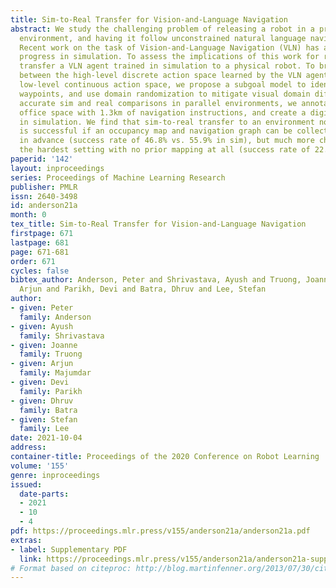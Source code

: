 ```yaml
---
title: Sim-to-Real Transfer for Vision-and-Language Navigation
abstract: We study the challenging problem of releasing a robot in a previously unseen
  environment, and having it follow unconstrained natural language navigation instructions.
  Recent work on the task of Vision-and-Language Navigation (VLN) has achieved significant
  progress in simulation. To assess the implications of this work for robotics, we
  transfer a VLN agent trained in simulation to a physical robot. To bridge the gap
  between the high-level discrete action space learned by the VLN agent, and the robot’s
  low-level continuous action space, we propose a subgoal model to identify nearby
  waypoints, and use domain randomization to mitigate visual domain differences. For
  accurate sim and real comparisons in parallel environments, we annotate a 325m2
  office space with 1.3km of navigation instructions, and create a digitized replica
  in simulation. We find that sim-to-real transfer to an environment not seen in training
  is successful if an occupancy map and navigation graph can be collected and annotated
  in advance (success rate of 46.8% vs. 55.9% in sim), but much more challenging in
  the hardest setting with no prior mapping at all (success rate of 22.5%).
paperid: '142'
layout: inproceedings
series: Proceedings of Machine Learning Research
publisher: PMLR
issn: 2640-3498
id: anderson21a
month: 0
tex_title: Sim-to-Real Transfer for Vision-and-Language Navigation
firstpage: 671
lastpage: 681
page: 671-681
order: 671
cycles: false
bibtex_author: Anderson, Peter and Shrivastava, Ayush and Truong, Joanne and Majumdar,
  Arjun and Parikh, Devi and Batra, Dhruv and Lee, Stefan
author:
- given: Peter
  family: Anderson
- given: Ayush
  family: Shrivastava
- given: Joanne
  family: Truong
- given: Arjun
  family: Majumdar
- given: Devi
  family: Parikh
- given: Dhruv
  family: Batra
- given: Stefan
  family: Lee
date: 2021-10-04
address:
container-title: Proceedings of the 2020 Conference on Robot Learning
volume: '155'
genre: inproceedings
issued:
  date-parts:
  - 2021
  - 10
  - 4
pdf: https://proceedings.mlr.press/v155/anderson21a/anderson21a.pdf
extras:
- label: Supplementary PDF
  link: https://proceedings.mlr.press/v155/anderson21a/anderson21a-supp.pdf
# Format based on citeproc: http://blog.martinfenner.org/2013/07/30/citeproc-yaml-for-bibliographies/
---
```

